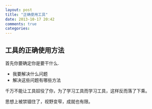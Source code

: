 ```yaml
---
layout: post
title: "正确使用工具"
date: 2013-10-17 20:42
comments: true
categories: 
---
```


工具的正确使用方法
---------------

首先你要确定你是要干什么.

  - 我要解决什么问题
  - 解决这些问题有哪些方法

千万不能让工具奴役了你，为了学习工具而学习工具，这样反而落了下乘。

思想上被禁锢住了，视野变窄，成就也有限。